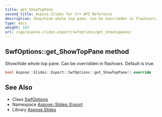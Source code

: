 ```yaml
---
title: get_ShowTopPane
second_title: Aspose.Slides for C++ API Reference
description: Show/hide whole top pane. Can be overridden in flashvars. Default is true.
type: docs
weight: 183
url: /cpp/aspose.slides.export/swfoptions/get_showtoppane/
---
```

## SwfOptions::get_ShowTopPane method


Show/hide whole top pane. Can be overridden in flashvars. Default is true.

```cpp
bool Aspose::Slides::Export::SwfOptions::get_ShowTopPane() override
```

## See Also

* Class [SwfOptions](../)
* Namespace [Aspose::Slides::Export](../../)
* Library [Aspose.Slides](../../../)
